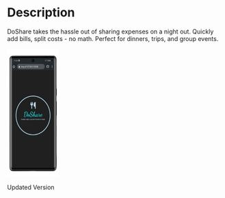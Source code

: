 # Description 
DoShare takes the hassle out of sharing expenses on a night out. Quickly add bills, split costs - no math. Perfect for dinners, trips, and group events.

<img width="120px" height="300px" src="IMG_20250726_135653.jpg">

Updated Version
